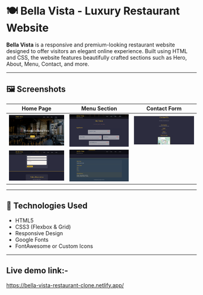 # 🍽️ Bella Vista - Luxury Restaurant Website

**Bella Vista** is a responsive and premium-looking restaurant website designed to offer visitors an elegant online experience. Built using HTML and CSS, the website features beautifully crafted sections such as Hero, About, Menu, Contact, and more.

---

## 🖼️ Screenshots

| Home Page | Menu Section | Contact Form |
|----------|---------------|--------------|
| ![Home](Images\home.png) | ![Menu](Images/menu.png) | ![Contact](Images/contact.png) |
![Contact](Images/contact2.png) | ![Contact](Images/footer.png)


---

## 🔧 Technologies Used

- HTML5
- CSS3 (Flexbox & Grid)
- Responsive Design
- Google Fonts
- FontAwesome or Custom Icons

---

## Live demo link:-
https://bella-vista-restaurant-clone.netlify.app/



